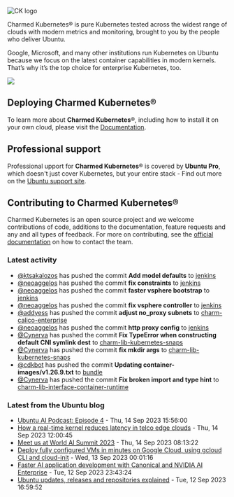 ![CK logo](https://assets.ubuntu.com/v1/451d4cf4-Charmed+Kubernetes_RGB_onWhite_2022.svg)

Charmed Kubernetes® is pure Kubernetes tested across the widest range of clouds with modern metrics and monitoring, brought to you by the people who deliver Ubuntu.

Google, Microsoft, and many other institutions run Kubernetes on Ubuntu because we focus on the latest container capabilities in modern kernels. That’s why it’s the top choice for enterprise Kubernetes, too.

![](https://assets.ubuntu.com/v1/843c77b6-juju-at-a-glace.svg)

## Deploying Charmed Kubernetes®

To learn more about **Charmed Kubernetes**®, including how to install it on your own cloud, please visit the [Documentation][docs].

## Professional support

Professional upport for **Charmed Kubernetes**® is covered by **Ubuntu Pro**, which doesn't just cover Kubernetes, but your entire stack - Find out more on the [Ubuntu support site](https://ubuntu.com/support).

## Contributing to Charmed Kubernetes®

Charmed Kubernetes is an open source project and we welcome contributions of code, additions to the documentation, feature requests and any and all types of feedback. For more on contributing, see the [official documentation][get-in-touch] on how to contact the team.

<!-- LINKS -->
[docs]: https://ubuntu.com/kubernetes/docs
[get-in-touch]: https://ubuntu.com/kubernetes/docs/get-in-touch

### Latest activity

<!-- activity starts -->
 - [@ktsakalozos](https://github.com/ktsakalozos) has pushed the commit **Add model defaults** to [jenkins](https://github.com/charmed-kubernetes/jenkins)
 - [@neoaggelos](https://github.com/neoaggelos) has pushed the commit **fix constraints** to [jenkins](https://github.com/charmed-kubernetes/jenkins)
 - [@neoaggelos](https://github.com/neoaggelos) has pushed the commit **faster vsphere bootstrap** to [jenkins](https://github.com/charmed-kubernetes/jenkins)
 - [@neoaggelos](https://github.com/neoaggelos) has pushed the commit **fix vsphere controller** to [jenkins](https://github.com/charmed-kubernetes/jenkins)
 - [@addyess](https://github.com/addyess) has pushed the commit **adjust no_proxy subnets** to [charm-calico-enterprise](https://github.com/charmed-kubernetes/charm-calico-enterprise)
 - [@neoaggelos](https://github.com/neoaggelos) has pushed the commit **http proxy config** to [jenkins](https://github.com/charmed-kubernetes/jenkins)
 - [@Cynerva](https://github.com/Cynerva) has pushed the commit **Fix TypeError when constructing default CNI symlink dest** to [charm-lib-kubernetes-snaps](https://github.com/charmed-kubernetes/charm-lib-kubernetes-snaps)
 - [@Cynerva](https://github.com/Cynerva) has pushed the commit **fix mkdir args** to [charm-lib-kubernetes-snaps](https://github.com/charmed-kubernetes/charm-lib-kubernetes-snaps)
 - [@cdkbot](https://github.com/cdkbot) has pushed the commit **Updating container-images/v1.26.9.txt** to [bundle](https://github.com/charmed-kubernetes/bundle)
 - [@Cynerva](https://github.com/Cynerva) has pushed the commit **Fix broken import and type hint** to [charm-lib-interface-container-runtime](https://github.com/charmed-kubernetes/charm-lib-interface-container-runtime)
<!-- activity ends -->

<!-- roadmap starts -->

<!-- roadmap ends -->

### Latest from the Ubuntu blog

<!-- blog starts -->
* [Ubuntu AI Podcast: Episode 4](https://ubuntu.com//blog/ubuntu-ai-podcast-episode-4) - Thu, 14 Sep 2023 15:56:00 
* [How a real-time kernel reduces latency in telco edge clouds](https://ubuntu.com//blog/how-a-real-time-kernel-reduces-latency-in-telco-edge-clouds) - Thu, 14 Sep 2023 12:00:45 
* [Meet us at World AI Summit 2023](https://ubuntu.com//blog/world-ai-summit-2023) - Thu, 14 Sep 2023 08:13:22 
* [Deploy fully configured VMs in minutes on Google Cloud, using gcloud CLI and cloud-init](https://ubuntu.com//blog/deploy-fully-configured-vms-in-minutes-on-google-cloud-using-gcloud-cli-and-cloud-init) - Wed, 13 Sep 2023 00:01:16 
* [Faster AI application development with Canonical and NVIDIA AI Enterprise](https://ubuntu.com//blog/ubuntu-kvm-supports-nvidia-ai-enterprise) - Tue, 12 Sep 2023 23:43:24 
* [Ubuntu updates, releases and repositories explained](https://ubuntu.com//blog/ubuntu-updates-releases-and-repositories-explained) - Tue, 12 Sep 2023 16:59:52 
<!-- blog ends -->
